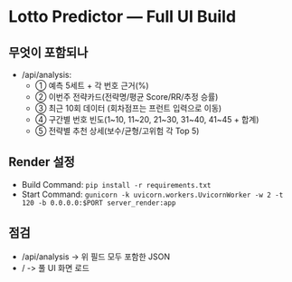 
# Lotto Predictor — Full UI Build

## 무엇이 포함되나
- /api/analysis: 
  - ① 예측 5세트 + 각 번호 근거(%) 
  - ② 이번주 전략카드(전략명/평균 Score/RR/추정 승률)
  - ③ 최근 10회 데이터 (회차점프는 프런트 입력으로 이동)
  - ④ 구간별 번호 빈도(1~10, 11~20, 21~30, 31~40, 41~45 + 합계)
  - ⑤ 전략별 추천 상세(보수/균형/고위험 각 Top 5)

## Render 설정
- Build Command: `pip install -r requirements.txt`
- Start Command: `gunicorn -k uvicorn.workers.UvicornWorker -w 2 -t 120 -b 0.0.0.0:$PORT server_render:app`

## 점검
- /api/analysis -> 위 필드 모두 포함한 JSON
- / -> 풀 UI 화면 로드
